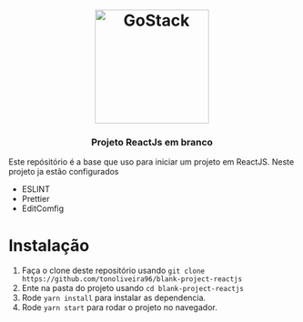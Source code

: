 <h1 align="center">
    <img alt="GoStack" src="https://upload.wikimedia.org/wikipedia/commons/thumb/a/a7/React-icon.svg/1200px-React-icon.svg.png" width="200px" />
</h1>
<h3 align="center">
  Projeto ReactJs em branco
</h3>


Este repósitório é a base que uso para iniciar um projeto em ReactJS. Neste projeto ja estão configurados 
- ESLINT
- Prettier
- EditComfig

# Instalação

1. Faça o clone deste repositório usando `git clone https://github.com/tonoliveira96/blank-project-reactjs`
2. Ente na pasta do projeto usando `cd blank-project-reactjs`
3. Rode `yarn install` para instalar as dependencia.
4. Rode `yarn start` para rodar o projeto no navegador.
